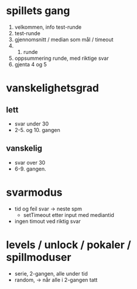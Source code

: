 
# spillets gang
1. velkommen, info test-runde
2. test-runde
3. gjennomsnitt / median som mål / timeout
4. 1. runde
5. oppsummering runde, med riktige svar
6. gjenta 4 og 5


# vanskelighetsgrad
## lett
- svar under 30
- 2-5. og 10. gangen
## vanskelig
- svar over 30
- 6-9. gangen.


# svarmodus
- tid og feil svar -> neste spm
  - setTimeout etter input med mediantid
- ingen timout ved riktig svar


# levels / unlock / pokaler / spillmoduser
- serie, 2-gangen, alle under tid
- random, -> når alle i 2-gangen tatt
